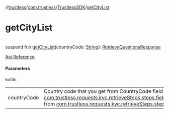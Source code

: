 //[trustless](../../../index.md)/[com.trustless](../index.md)/[TrustlessSDK](index.md)/[getCityList](get-city-list.md)

# getCityList

\
suspend fun [getCityList](get-city-list.md)(countryCode: [String](https://kotlinlang.org/api/latest/jvm/stdlib/kotlin/-string/index.html)): [RetrieveQuestionsResponse](../../com.trustless.requests.kyc.retrieveQuestions/-retrieve-questions-response/index.md)

[Api Reference](https://developer.finto.io/docs/apis/kyc#/Metadata/Get%20a%20List%20of%20Values)

#### Parameters

kotlin

| | |
|---|---|
| countryCode | Country code that you get from CountryCode field while KYC process. You can use [com.trustless.requests.kyc.retrieveSteps.steps.fields.UrlField.getValueFromDependentField](../../com.trustless.requests.kyc.retrieveSteps.steps.fields/-url-field/get-value-from-dependent-field.md) from [com.trustless.requests.kyc.retrieveSteps.steps.fields.UrlField](../../com.trustless.requests.kyc.retrieveSteps.steps.fields/-url-field/index.md) class. |
